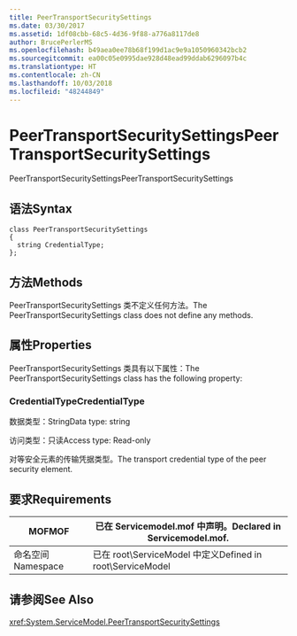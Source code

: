 ```yaml
---
title: PeerTransportSecuritySettings
ms.date: 03/30/2017
ms.assetid: 1df08cbb-68c5-4d36-9f88-a776a8117de8
author: BrucePerlerMS
ms.openlocfilehash: b49aea0ee78b68f199d1ac9e9a1050960342bcb2
ms.sourcegitcommit: ea00c05e0995dae928d48ead99ddab6296097b4c
ms.translationtype: HT
ms.contentlocale: zh-CN
ms.lasthandoff: 10/03/2018
ms.locfileid: "48244849"
---
```

# <a name="peertransportsecuritysettings"></a><span data-ttu-id="c5ff3-102">PeerTransportSecuritySettings</span><span class="sxs-lookup"><span data-stu-id="c5ff3-102">PeerTransportSecuritySettings</span></span>
<span data-ttu-id="c5ff3-103">PeerTransportSecuritySettings</span><span class="sxs-lookup"><span data-stu-id="c5ff3-103">PeerTransportSecuritySettings</span></span>  
  
## <a name="syntax"></a><span data-ttu-id="c5ff3-104">语法</span><span class="sxs-lookup"><span data-stu-id="c5ff3-104">Syntax</span></span>  
  
```  
class PeerTransportSecuritySettings  
{  
  string CredentialType;  
};  
```  
  
## <a name="methods"></a><span data-ttu-id="c5ff3-105">方法</span><span class="sxs-lookup"><span data-stu-id="c5ff3-105">Methods</span></span>  
 <span data-ttu-id="c5ff3-106">PeerTransportSecuritySettings 类不定义任何方法。</span><span class="sxs-lookup"><span data-stu-id="c5ff3-106">The PeerTransportSecuritySettings class does not define any methods.</span></span>  
  
## <a name="properties"></a><span data-ttu-id="c5ff3-107">属性</span><span class="sxs-lookup"><span data-stu-id="c5ff3-107">Properties</span></span>  
 <span data-ttu-id="c5ff3-108">PeerTransportSecuritySettings 类具有以下属性：</span><span class="sxs-lookup"><span data-stu-id="c5ff3-108">The PeerTransportSecuritySettings class has the following property:</span></span>  
  
### <a name="credentialtype"></a><span data-ttu-id="c5ff3-109">CredentialType</span><span class="sxs-lookup"><span data-stu-id="c5ff3-109">CredentialType</span></span>  
 <span data-ttu-id="c5ff3-110">数据类型：String</span><span class="sxs-lookup"><span data-stu-id="c5ff3-110">Data type: string</span></span>  
  
 <span data-ttu-id="c5ff3-111">访问类型：只读</span><span class="sxs-lookup"><span data-stu-id="c5ff3-111">Access type: Read-only</span></span>  
  
 <span data-ttu-id="c5ff3-112">对等安全元素的传输凭据类型。</span><span class="sxs-lookup"><span data-stu-id="c5ff3-112">The transport credential type of the peer security element.</span></span>  
  
## <a name="requirements"></a><span data-ttu-id="c5ff3-113">要求</span><span class="sxs-lookup"><span data-stu-id="c5ff3-113">Requirements</span></span>  
  
|<span data-ttu-id="c5ff3-114">MOF</span><span class="sxs-lookup"><span data-stu-id="c5ff3-114">MOF</span></span>|<span data-ttu-id="c5ff3-115">已在 Servicemodel.mof 中声明。</span><span class="sxs-lookup"><span data-stu-id="c5ff3-115">Declared in Servicemodel.mof.</span></span>|  
|---------|-----------------------------------|  
|<span data-ttu-id="c5ff3-116">命名空间</span><span class="sxs-lookup"><span data-stu-id="c5ff3-116">Namespace</span></span>|<span data-ttu-id="c5ff3-117">已在 root\ServiceModel 中定义</span><span class="sxs-lookup"><span data-stu-id="c5ff3-117">Defined in root\ServiceModel</span></span>|  
  
## <a name="see-also"></a><span data-ttu-id="c5ff3-118">请参阅</span><span class="sxs-lookup"><span data-stu-id="c5ff3-118">See Also</span></span>  
 <xref:System.ServiceModel.PeerTransportSecuritySettings>
